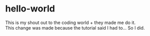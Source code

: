 # hello-world
This is my shout out to the coding world + they made me do it.  
This change was made because the tutorial said I had to... So I did.

